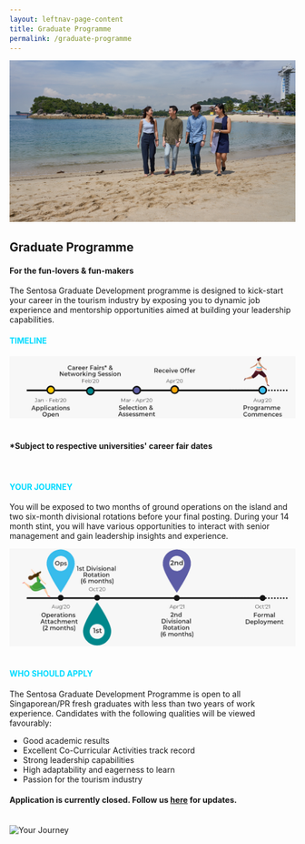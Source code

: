 ```yaml
---
layout: leftnav-page-content
title: Graduate Programme
permalink: /graduate-programme
---
```

<div class="row">
<div col-is-12>
      <figure style="margin: 0;position: relative;">
	<img src="images/graduate-programme/hero-bannerv2.jpg" alt="Graduate Programme Hero Banner"/>
      </figure>
      <h2><b>Graduate Programme</b></h2>
	<h4><b>For the fun-lovers & fun-makers</b></h4>

  The Sentosa Graduate Development programme is designed to kick-start your career in the tourism industry by exposing you to dynamic job experience and mentorship opportunities aimed at building your leadership capabilities.
  
<h4 style="color: #00DBFF"><b>TIMELINE</b></h4>
  <figure style="margin: 0;">
  <img src="images/graduate-programme/timeline.jpg" alt="Timeline"/>
  </figure>
  <br/>
<h4><b>*Subject to respective universities' career fair dates</b></h4>
  <br/>
<h4 style="color: #00DBFF"><b>YOUR JOURNEY</b></h4>

  You will be exposed to two months of ground operations on the island and two six-month divisional rotations before your final posting. During your 14 month stint, you will have various opportunities to interact with senior management and gain leadership insights and experience.
  
 <figure style="margin: 0;">
  <img src="images/graduate-programme/your journey.jpg" alt="Your Journey"/>
 </figure>
  <br/>
<h4 style="color: #00DBFF"><b>WHO SHOULD APPLY</b></h4>

  The Sentosa Graduate Development Programme is open to all Singaporean/PR fresh graduates with less than two years of work experience. Candidates with the following qualities will be viewed favourably:
  - Good academic results
  - Excellent Co-Curricular Activities track record
  - Strong leadership capabilities
  - High adaptability and eagerness to learn
  - Passion for the tourism industry
  
<h4><b>Application is currently closed. Follow us <a href="https://www.linkedin.com/company/sentosa-development-corporation/">here</a>
 for updates.</b></h4>
 <br/>
 <figure style="margin: 0;">
  <img src="images/graduate-programme/application_timeline.jpg" alt="Your Journey"/>
 </figure>
</div>
</div>
